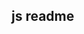 <!--
 * @Description: 
 * @Author:  
 * @Date: 2023-04-17 15:52:26
 * @LastEditTime: 2023-04-17 15:53:02
 * @LastEditors:  
-->
## js readme
